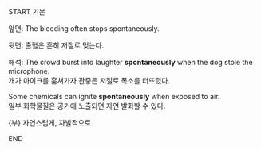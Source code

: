 START
기본

앞면:
The bleeding often stops spontaneously. 

뒷면:
출혈은 흔히 저절로 멎는다.

해석:
The crowd burst into laughter **spontaneously** when the dog stole the microphone.  
개가 마이크를 훔쳐가자 관중은 저절로 폭소를 터뜨렸다.

Some chemicals can ignite **spontaneously** when exposed to air.  
일부 화학물질은 공기에 노출되면 자연 발화할 수 있다.

{부} 자연스럽게, 자발적으로
<!--ID: 1744881334128-->
END